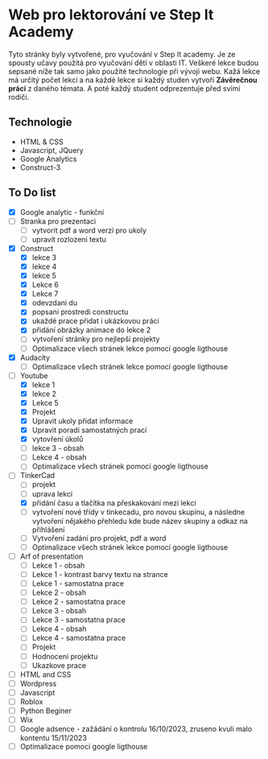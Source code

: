# Web pro lektorování ve Step It Academy

Tyto stránky byly vytvořené, pro vyučování v Step It academy. Je ze spousty učavy použitá pro vyučování dětí v oblasti IT. Veškeré lekce budou sepsané níže tak samo jako použité technologie při vývoji webu. 
Kažá lekce má určitý počet lekcí a na každé lekce si každý studen vytvoří **Závěrečnou prácí** z daného témata. A poté každý student odprezentuje před svími rodiči.


## Technologie
- HTML & CSS
- Javascript, JQuery
- Google Analytics
- Construct-3


## To Do list
- [x] Google analytic - funkční
- [ ] Stranka pro prezentaci 
    - [ ] vytvorit pdf a word verzi pro ukoly
    - [ ] upravit rozlozeni textu
- [x] Construct
    - [x] lekce 3
    - [x] lekce 4
    - [x] lekce 5
    - [x] Lekce 6
    - [x] Lekce 7
    - [x] odevzdani du
    - [x] popsani prostredi constructu
    - [x] ukaždé prace přidat i ukázkovou práci
    - [x] přidání obrázky animace do lekce 2
    - [ ] vytvoření stránky pro nejlepší projekty
    - [ ] Optimalizace všech stránek lekce pomocí google ligthouse
- [x] Audacity
    - [ ] Optimalizace všech stránek lekce pomocí google ligthouse
- [ ] Youtube
    - [x] lekce 1
    - [x] lekce 2
    - [x] Lekce 5
    - [x] Projekt
    - [x] Upravit ukoly přidat informace
    - [x] Upravit poradí samostatných prací
    - [x] vytovření úkolů
    - [ ] lekce 3 - obsah
    - [ ] Lekce 4 - obsah
    - [ ] Optimalizace všech stránek pomocí google ligthouse
- [ ] TinkerCad
    - [ ] projekt
    - [ ] uprava lekcí
    - [x] přidání času a tlačítka na přeskakování mezi lekci
    - [ ] vytvoření nové třídy v tinkecadu, pro novou skupinu, a následne vytvoření nějakého přehledu kde bude název skupiny a odkaz na přihlášení
    - [ ] Vytvoření zadání pro projekt, pdf a word
    - [ ] Optimalizace všech stránek lekce pomocí google ligthouse
- [ ] Arf of presentation
    - [ ] Lekce 1 - obsah
    - [ ] Lekce 1 - kontrast barvy textu na strance
    - [ ] Lekce 1 - samostatna prace
    - [ ] Lekce 2 - obsah
    - [ ] Lekce 2 - samostatna prace
    - [ ] Lekce 3 - obsah
    - [ ] Lekce 3 - samostatna prace
    - [ ] Lekce 4 - obsah
    - [ ] Lekce 4 - samostatna prace
    - [ ] Projekt
    - [ ] Hodnoceni projektu
    - [ ] Ukazkove prace
- [ ] HTML and CSS
- [ ] Wordpress
- [ ] Javascript
- [ ] Roblox
- [ ] Python Beginer
- [ ] Wix
- [ ] Google adsence - zažádání o kontrolu 16/10/2023, zruseno kvuli malo kontentu 15/11/2023
- [ ] Optimalizace pomocí google ligthouse
